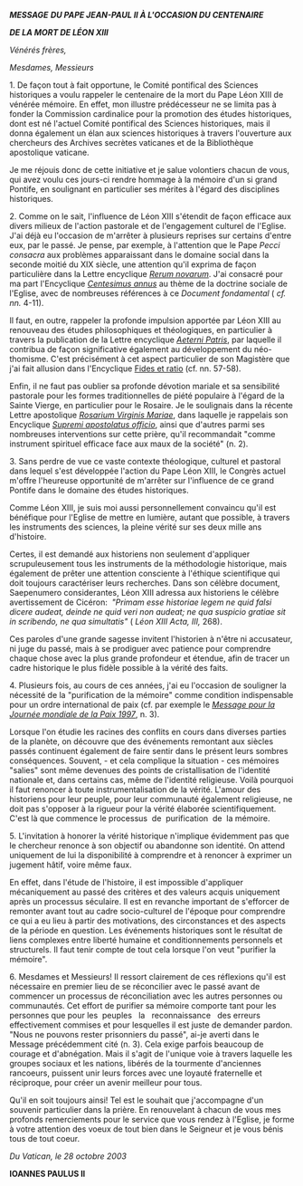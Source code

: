 ***MESSAGE*** ***DU PAPE JEAN-PAUL II* *À L'OCCASION DU CENTENAIRE***

***DE LA MORT DE  LÉON XIII***

*Vénérés frères,*

*Mesdames, Messieurs*

1. De façon tout à fait opportune, le Comité pontifical des Sciences historiques a voulu rappeler le centenaire de la mort du Pape Léon XIII de vénérée mémoire. En effet, mon illustre prédécesseur ne se limita pas à fonder la Commission cardinalice pour la promotion des études historiques, dont est né l'actuel Comité pontifical des Sciences historiques, mais il donna également un élan aux sciences historiques à travers l'ouverture aux chercheurs des Archives secrètes vaticanes et de la Bibliothèque apostolique vaticane.

Je me réjouis donc de cette initiative et je salue volontiers chacun de vous, qui avez voulu ces jours-ci rendre hommage à la mémoire d'un si grand Pontife, en soulignant en particulier ses mérites à l'égard des disciplines historiques.

2. Comme on le sait, l'influence de Léon XIII s'étendit de façon efficace aux divers milieux de l'action pastorale et de l'engagement culturel de l'Eglise. J'ai déjà eu l'occasion de m'arrêter à plusieurs reprises sur certains d'entre eux, par le passé. Je pense, par exemple, à l'attention que le Pape *Pecci consacra* aux problèmes apparaissant dans le domaine social dans la seconde moitié du XIX siècle, une attention qu'il exprima de façon particulière dans la Lettre encyclique *[Rerum novarum](/content/leo-xiii/fr/encyclicals/documents/hf_l-xiii_enc_15051891_rerum-novarum.html)*. J'ai consacré pour ma part l'Encyclique *[Centesimus annus](http://www.vatican.va/edocs/FRA0072/_INDEX.HTM)* au thème de la doctrine sociale de l'Eglise, avec de nombreuses références à ce *Document fondamental* ( *cf. nn.* 4-11).

Il faut, en outre, rappeler la profonde impulsion apportée par Léon XIII au renouveau des études philosophiques et théologiques, en particulier à travers la publication de la Lettre encyclique *[Aeterni Patris](/content/leo-xiii/fr/encyclicals/documents/hf_l-xiii_enc_04081879_aeterni-patris.html)*, par laquelle il contribua de façon significative également au développement du néo-thomisme. C'est précisément à cet aspect particulier de son Magistère que j'ai fait allusion dans l'Encyclique [Fides et ratio](http://www.vatican.va/edocs/FRA0075/_INDEX.HTM) (cf. nn. 57-58).

Enfin, il ne faut pas oublier sa profonde dévotion mariale et sa sensibilité pastorale pour les formes traditionnelles de piété populaire à l'égard de la Sainte Vierge, en particulier pour le Rosaire. Je le soulignais dans la récente Lettre apostolique *[Rosarium Virginis Mariae](/content/john-paul-ii/fr/apost_letters/documents/hf_jp-ii_apl_20021016_rosarium-virginis-mariae.html)*, dans laquelle je rappelais son Encyclique *[Supremi apostolatus officio](/content/leo-xiii/fr/encyclicals/documents/hf_l-xiii_enc_01091883_supremi-apostolatus-officio.html)*, ainsi que d'autres parmi ses nombreuses interventions sur cette prière, qu'il recommandait "comme instrument spirituel efficace face aux maux de la société" (n. 2).

3. Sans perdre de vue ce vaste contexte théologique, culturel et pastoral dans lequel s'est développée l'action du Pape Léon XIII, le Congrès actuel m'offre l'heureuse opportunité de m'arrêter sur l'influence de ce grand Pontife dans le domaine des études historiques.

Comme Léon XIII, je suis moi aussi personnellement convaincu qu'il est bénéfique pour l'Eglise de mettre en lumière, autant que possible, à travers les instruments des sciences, la pleine vérité sur ses deux mille ans d'histoire.

Certes, il est demandé aux historiens non seulement d'appliquer scrupuleusement tous les instruments de la méthodologie historique, mais également de prêter une attention consciente à l'éthique scientifique qui doit toujours caractériser leurs recherches. Dans son célèbre document, Saepenumero considerantes, Léon XIII adressa aux historiens le célèbre avertissement de Cicéron:  *"Primam esse historiae legem ne quid falsi dicere audeat, deinde ne quid veri non audeat; ne qua suspicio gratiae sit in scribendo, ne qua simultatis"* ( *Léon XIII Acta, III,* 268).

Ces paroles d'une grande sagesse invitent l'historien à n'être ni accusateur, ni juge du passé, mais à se prodiguer avec patience pour comprendre chaque chose avec la plus grande profondeur et étendue, afin de tracer un cadre historique le plus fidèle possible à la vérité des faits.

4. Plusieurs fois, au cours de ces années, j'ai eu l'occasion de souligner la nécessité de la "purification de la mémoire" comme condition indispensable pour un ordre international de paix (cf. par exemple le *[Message pour la Journée mondiale de la Paix 1997](/content/john-paul-ii/fr/messages/peace/documents/hf_jp-ii_mes_08121996_xxx-world-day-for-peace.html)*, n. 3).

Lorsque l'on étudie les racines des conflits en cours dans diverses parties de la planète, on découvre que des événements remontant aux siècles passés continuent également de faire sentir dans le présent leurs sombres conséquences. Souvent, - et cela complique la situation - ces mémoires "salies" sont même devenues des points de cristallisation de l'identité nationale et, dans certains cas, même de l'identité religieuse. Voilà pourquoi il faut renoncer à toute instrumentalisation de la vérité. L'amour des historiens pour leur peuple, pour leur communauté également religieuse, ne doit pas s'opposer à la rigueur pour la vérité élaborée scientifiquement. C'est là que commence le processus  de  purification  de  la mémoire.

5. L'invitation à honorer la vérité historique n'implique évidemment pas que le chercheur renonce à son objectif ou abandonne son identité. On attend uniquement de lui la disponibilité à comprendre et à renoncer à exprimer un jugement hâtif, voire même faux.

En effet, dans l'étude de l'histoire, il est impossible d'appliquer mécaniquement au passé des critères et des valeurs acquis uniquement après un processus séculaire. Il est en revanche important de s'efforcer de remonter avant tout au cadre socio-culturel de l'époque pour comprendre ce qui a eu lieu à partir des motivations, des circonstances et des aspects de la période en question. Les événements historiques sont le résultat de liens complexes entre liberté humaine et conditionnements personnels et structurels. Il faut tenir compte de tout cela lorsque l'on veut "purifier la mémoire".

6. Mesdames et Messieurs! Il ressort clairement de ces réflexions qu'il est nécessaire en premier lieu de se réconcilier avec le passé avant de commencer un processus de réconciliation avec les autres personnes ou communautés. Cet effort de purifier sa mémoire comporte tant pour les personnes que pour les  peuples   la   reconnaissance   des erreurs effectivement commises et pour lesquelles il est juste de demander pardon. "Nous ne pouvons rester prisonniers du passé", ai-je averti dans le Message précédemment cité (n. 3). Cela exige parfois beaucoup de courage et d'abnégation. Mais il s'agit de l'unique voie à travers laquelle les groupes sociaux et les nations, libérés de la tourmente d'anciennes rancoeurs, puissent unir leurs forces avec une loyauté fraternelle et réciproque, pour créer un avenir meilleur pour tous.

Qu'il en soit toujours ainsi! Tel est le souhait que j'accompagne d'un souvenir particulier dans la prière. En renouvelant à chacun de vous mes profonds remerciements pour le service que vous rendez à l'Eglise, je forme à votre attention des voeux de tout bien dans le Seigneur et je vous bénis tous de tout coeur.

*Du Vatican, le 28 octobre 2003*

**IOANNES PAULUS II**